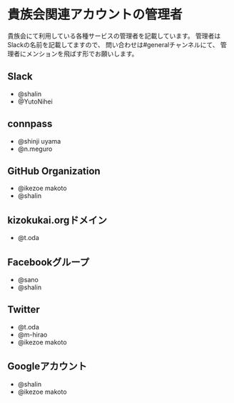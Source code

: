 # 貴族会関連アカウントの管理者
貴族会にて利用している各種サービスの管理者を記載しています。
管理者はSlackの名前を記載してますので、
問い合わせは#generalチャンネルにて、
管理者にメンションを飛ばす形でお願いします。

## Slack
- @shalin
- @YutoNihei

## connpass
- @shinji uyama
- @n.meguro

## GitHub Organization
- @ikezoe makoto
- @shalin

## kizokukai.orgドメイン
- @t.oda

## Facebookグループ
- @sano
- @shalin

## Twitter
- @t.oda
- @m-hirao
- @ikezoe makoto

## Googleアカウント
- @shalin
- @ikezoe makoto
